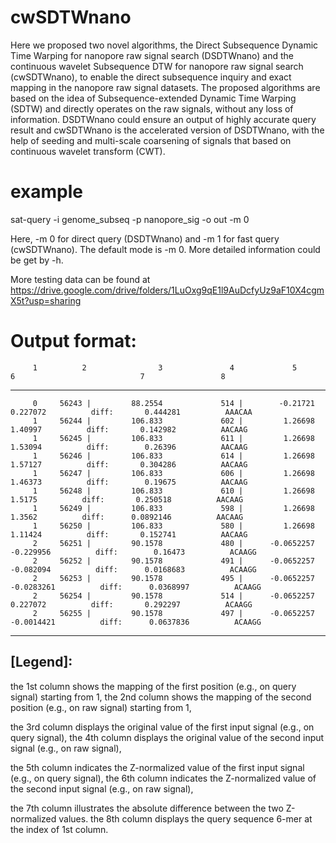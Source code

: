 # cwSDTWnano
Here we proposed two novel algorithms, the Direct Subsequence Dynamic Time Warping for nanopore raw signal search (DSDTWnano) and the continuous wavelet Subsequence DTW for nanopore raw signal search (cwSDTWnano), to enable the direct subsequence inquiry and exact mapping in the nanopore raw signal datasets. The proposed algorithms are based on the idea of Subsequence-extended Dynamic Time Warping (SDTW) and directly operates on the raw signals, without any loss of information. DSDTWnano could ensure an output of highly accurate query result and cwSDTWnano is the accelerated version of DSDTWnano, with the help of seeding and multi-scale coarsening of signals that based on continuous wavelet transform (CWT).

# example

sat-query -i genome_subseq -p nanopore_sig -o out -m 0

Here, -m 0 for direct query (DSDTWnano) and -m 1 for fast query (cwSDTWnano). The default mode is -m 0. More detailed information could be get by -h.

More testing data can be found at 
https://drive.google.com/drive/folders/1LuOxg9qE1l9AuDcfyUz9aF10X4cgmX5t?usp=sharing


# Output format:

         1          2                3               4             5               6                            7                 8
--------------------------------------------------------------------------------------------------------------------------------------
         0     56243 |         88.2554             514 |        -0.21721        0.227072          diff:       0.444281          AAACAA
         1     56244 |         106.833             602 |         1.26698         1.40997          diff:       0.142982          AACAAG
         1     56245 |         106.833             611 |         1.26698         1.53094          diff:        0.26396          AACAAG
         1     56246 |         106.833             614 |         1.26698         1.57127          diff:       0.304286          AACAAG
         1     56247 |         106.833             606 |         1.26698         1.46373          diff:        0.19675          AACAAG
         1     56248 |         106.833             610 |         1.26698          1.5175          diff:       0.250518          AACAAG
         1     56249 |         106.833             598 |         1.26698          1.3562          diff:      0.0892146          AACAAG
         1     56250 |         106.833             580 |         1.26698         1.11424          diff:       0.152741          AACAAG
         2     56251 |         90.1578             480 |      -0.0652257       -0.229956          diff:        0.16473          ACAAGG
         2     56252 |         90.1578             491 |      -0.0652257       -0.082094          diff:      0.0168683          ACAAGG
         2     56253 |         90.1578             495 |      -0.0652257      -0.0283261          diff:      0.0368997          ACAAGG
         2     56254 |         90.1578             514 |      -0.0652257        0.227072          diff:       0.292297          ACAAGG
         2     56255 |         90.1578             497 |      -0.0652257      -0.0014421          diff:      0.0637836          ACAAGG
         
---------
[Legend]:
---------

the 1st column shows the mapping of the first position (e.g., on query signal) starting from 1,
the 2nd column shows the mapping of the second position (e.g., on raw signal) starting from 1,

the 3rd column displays the original value of the first input signal (e.g., on query signal),
the 4th column displays the original value of the second input signal (e.g., on raw signal),

the 5th column indicates the Z-normalized value of the first input signal (e.g., on query signal),
the 6th column indicates the Z-normalized value of the second input signal (e.g., on raw signal),

the 7th column illustrates the absolute difference between the two Z-normalized values.
the 8th column displays the query sequence 6-mer at the index of 1st column.


